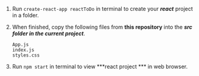 1. Run  ```create-react-app reactToDo``` in terminal to create your ***react*** project in a folder.
2. When finished, copy the following files from **this repository** into the ***src folder in the current project***.
   ```
   App.js
   index.js
   styles.css
   ```
   
3. Run ```npm start``` in terminal to view ***react project *** in web browser.
